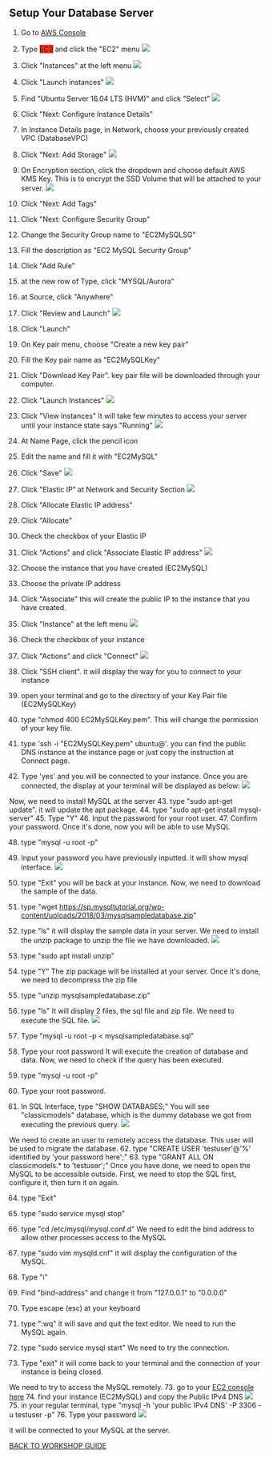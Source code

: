 ## Setup Your Database Server

1. Go to [AWS Console](https://ap-southeast-1.console.aws.amazon.com/console/home?region=ap-southeast-1)
2. Type <span style="background-color: #FA3322">EC2</span> and click the "EC2" menu
    ![](../../images/Migration/SetupEC2/2.png)
3. Click "Instances" at the left menu
    ![](../../images/Migration/SetupEC2/3.png)
4. Click "Launch instances"
    ![](../../images/Migration/SetupEC2/4.png)
5. Find "Ubuntu Server 16.04 LTS (HVM)" and click "Select"
    ![](../../images/Migration/SetupEC2/5.png)
6. Click "Next: Configure Instance Details"
7. In Instance Details page, in Network, choose your previously created VPC (DatabaseVPC)
8. Click "Next: Add Storage"
    ![](../../images/Migration/SetupEC2/8.png)
9. On Encryption section, click the dropdown and choose default AWS KMS Key. This is to encrypt the SSD Volume that will be attached to your server.
    ![](../../images/Migration/SetupEC2/9.png)
10. Click "Next: Add Tags"
11. Click "Next: Configure Security Group"
12. Change the Security Group name to "EC2MySQLSG"
13. Fill the description as "EC2 MySQL Security Group"
14. Click "Add Rule"
15. at the new row of Type, click "MYSQL/Aurora"
16. at Source, click "Anywhere"
17. Click "Review and Launch"
    ![](../../images/Migration/SetupEC2/17.png)
18. Click "Launch"
19. On Key pair menu, choose "Create a new key pair"
20. Fill the Key pair name as "EC2MySQLKey"
21. Click "Download Key Pair". key pair file will be downloaded through your computer.
22. Click "Launch Instances"
    ![](../../images/Migration/SetupEC2/22.png)
23. Click "View Instances"
It will take few minutes to access your server until your instance state says "Running"
    ![](../../images/Migration/SetupEC2/23.png)

24. At Name Page, click the pencil icon
25. Edit the name and fill it with "EC2MySQL"
26. Click "Save"
    ![](../../images/Migration/SetupEC2/26.png)
27. Click "Elastic IP" at Network and Security Section
    ![](../../images/Migration/SetupEC2/27.png)
28. Click "Allocate Elastic IP address"
29. Click "Allocate"
30. Check the checkbox of your Elastic IP 
31. Click "Actions" and click "Associate Elastic IP address"
    ![](../../images/Migration/SetupEC2/31.png)
32. Choose the instance that you have created (EC2MySQL)
33. Choose the private IP address
34. Click "Associate"
this will create the public IP to the instance that you have created.

35. Click "Instance" at the left menu
    ![](../../images/Migration/SetupEC2/35.png)
36. Check the checkbox of your instance
37. Click "Actions" and click "Connect"
    ![](../../images/Migration/SetupEC2/37.png)
38. Click "SSH client". it will display the way for you to connect to your instance
39. open your terminal and go to the directory of your Key Pair file (EC2MySQLKey)
40. type "chmod 400 EC2MySQLKey.pem". This will change the permission of your key file.
41. type 'ssh -i "EC2MySQLKey.pem" ubuntu@<Public DNS of your instance>'. you can find the public DNS instance at the instance page or just copy the instruction at Connect page.

42. Type 'yes' and you will be connected to your instance.
Once you are connected, the display at your terminal will be displayed as below:
    ![](../../images/Migration/SetupEC2/42.png)

Now, we need to install MySQL at the server
43. type "sudo apt-get update". it will update the apt package.
44. type "sudo apt-get install mysql-server"
45. Type "Y"
46. Input the password for your root user.
47. Confirm your password.
Once it's done, now you will be able to use MySQL

48. type "mysql -u root -p"
49. Input your password you have previously inputted.
it will show mysql interface.
    ![](../../images/Migration/SetupEC2/49.png)

50. type "Exit"
you will be back at your instance. Now, we need to download the sample of the data.

51. type "wget https://sp.mysqltutorial.org/wp-content/uploads/2018/03/mysqlsampledatabase.zip"
52. type "ls" it will display the sample data in your server.
We need to install the unzip package to unzip the file we have downloaded.
    ![](../../images/Migration/SetupEC2/52.png)

53. type "sudo apt install unzip"
54. type "Y"
The zip package will be installed at your server. Once it's done, we need to decompress the zip file

55. type "unzip mysqlsampledatabase.zip"
56. type "ls"
It will display 2 files, the sql file and zip file. We need to execute the SQL file.
    ![](../../images/Migration/SetupEC2/56.png)

57. Type "mysql -u root -p < mysqlsampledatabase.sql"
58. Type your root password
It will execute the creation of database and data. Now, we need to check if the query has been executed.

59. type "mysql -u root -p"
60. Type your root password.
61. In SQL Interface, type "SHOW DATABASES;"
You will see "classicmodels" database, which is the dummy database we got from executing the previous query.
    ![](../../images/Migration/SetupEC2/61.png)

We need to create an user to remotely access the database. This user will be used to migrate the database.
62. type "CREATE USER 'testuser'@'%' identified by 'your password here';"
63. type "GRANT ALL ON classicmodels.* to 'testuser';"
Once you have done, we need to open the MySQL to be accessible outside. First, we need to stop the SQL first, configure it, then turn it on again.

64. type "Exit"
65. type "sudo service mysql stop"
66. type "cd /etc/mysql/mysql.conf.d"
We need to edit the bind address to allow other processes access to the MySQL

67. type "sudo vim mysqld.cnf"
it will display the configuration of the MySQL.

68. Type "i"
68. Find "bind-address" and change it from "127.0.0.1" to "0.0.0.0"
69. Type escape (esc) at your keyboard
70. type ":wq"
it will save and quit the text editor. We need to run the MySQL again.

71. type "sudo service mysql start"
We need to try the connection.

72. Type "exit"
it will come back to your terminal and the connection of your instance is being closed.

We need to try to access the MySQL remotely.
73. go to your [EC2 console here](https://ap-southeast-1.console.aws.amazon.com/ec2/v2/home?region=ap-southeast-1#Instances:)
74. find your instance (EC2MySQL) and copy the Public IPv4 DNS
    ![](../../images/Migration/SetupEC2/74.png)
75. in your regular terminal, type "mysql -h 'your public IPv4 DNS' -P 3306 -u testuser -p"
76. Type your password
    ![](../../images/Migration/SetupEC2/76.png)

it will be connected to your MySQL at the server.

[BACK TO WORKSHOP GUIDE](../../README.md)